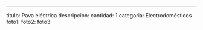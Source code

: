 ---
titulo: Pava eléctrica
descripcion: 
cantidad: 1
categoria: Electrodomésticos
foto1: 
foto2: 
foto3: 
